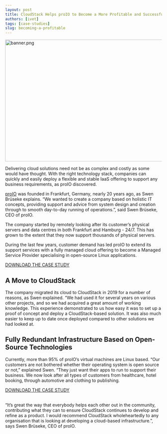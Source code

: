 ```yaml
---
layout: post
title: CloudStack Helps proIO to Become a More Profitable and Successful Managed Service Provider
authors: [ivet]
tags: [case-studies]
slug: becoming-a-profitable
---
```


<a href="/img/imported/af41609f-8555-4238-8989-6159bc577516"><img src="/img/imported/af41609f-8555-4238-8989-6159bc577516" alt="banner.png" width="750" height="393" /></a>

Delivering cloud solutions need not be as complex and costly as some would have
thought. With the right technology stack, companies can quickly and easily
deploy a flexible and stable IaaS offering to support any business requirements,
as proIO discovered.

[proIO](https://www.proio.com/) was founded in Frankfurt, Germany, nearly 20 years ago, as Swen Brüseke
explains. “We wanted to create a company based on holistic IT concepts,
providing support and advice from system design and creation through to smooth
day-to-day running of operations.”, said Swen Brüseke, CEO of proIO.

The company started by remotely looking after its customer’s physical servers
and data centres in both Frankfurt and Hamburg - 24/7. This has grown to the
extent that they now support thousands of physical servers.

During the last few years, customer demand has led proIO to extend its support
services with a fully managed cloud offering to become a Managed Service
Provider specialising in open-source Linux applications.

<a class="button button--primary button--lg" href="/files/acs-case-study-proio2023.pdf" target="_blank">DOWNLOAD THE CASE STUDY</a>

<h2>А Move to CloudStack</h2>

The company migrated its cloud to CloudStack in 2019 for a number of reasons, as
Swen explained. “We had used it for several years on various other projects, and
so we had acquired a great amount of working knowledge. This experience
demonstrated to us how easy it was to set up a proof of concept and deploy a
CloudStack-based solution. It was also much easier to keep up to date once
deployed compared to other solutions we had looked at.

<h2>Fully Redundant Infrastructure Based on Open-Source Technologies</h2>

Currently, more than 95% of proIO’s virtual machines are Linux based. “Our
customers are not bothered whether their operating system is open source or
not,” explained Swen. “They just want their apps to run to support their
business. We now look after all types of customers from healthcare, hotel
booking, through automotive and clothing to publishing.

<a class="button button--primary button--lg" href="/files/acs-case-study-proio2023.pdf" target="_blank">DOWNLOAD THE CASE STUDY</a>
<br/>
<br/>

“It’s great the way that everybody helps each other out in the community,
contributing what they can to ensure CloudStack continues to develop and refine
as a product. I would recommend CloudStack wholeheartedly to any organisation
that is looking at developing a cloud-based infrastructure.”, says Swen Brüseke,
CEO of proIO.
